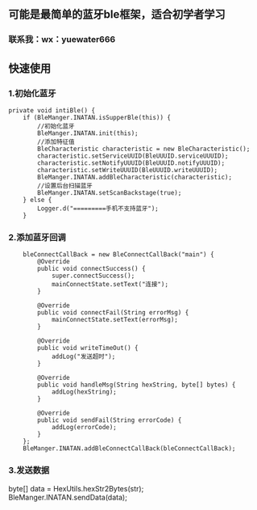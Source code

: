 

## 可能是最简单的蓝牙ble框架，适合初学者学习
### 联系我：wx：yuewater666

## 快速使用
### 1.初始化蓝牙
    private void intiBle() {
        if (BleManger.INATAN.isSupperBle(this)) {
            //初始化蓝牙
            BleManger.INATAN.init(this);
            //添加特征值
            BleCharacteristic characteristic = new BleCharacteristic();
            characteristic.setServiceUUID(BleUUUID.serviceUUUID);
            characteristic.setNotifyUUUID(BleUUUID.notifyUUUID);
            characteristic.setWriteUUUID(BleUUUID.writeUUUID);
            BleManger.INATAN.addBleCharacteristic(characteristic);
            //设置后台扫描蓝牙
            BleManger.INATAN.setScanBackstage(true);
        } else {
            Logger.d("=========手机不支持蓝牙");
        }


### 2.添加蓝牙回调
        bleConnectCallBack = new BleConnectCallBack("main") {
            @Override
            public void connectSuccess() {
                super.connectSuccess();
                mainConnectState.setText("连接");
            }

            @Override
            public void connectFail(String errorMsg) {
                mainConnectState.setText(errorMsg);
            }

            @Override
            public void writeTimeOut() {
                addLog("发送超时");
            }

            @Override
            public void handleMsg(String hexString, byte[] bytes) {
                addLog(hexString);
            }

            @Override
            public void sendFail(String errorCode) {
                addLog(errorCode);
            }
        };
        BleManger.INATAN.addBleConnectCallBack(bleConnectCallBack);

### 3.发送数据
   byte[] data = HexUtils.hexStr2Bytes(str);
   BleManger.INATAN.sendData(data);
